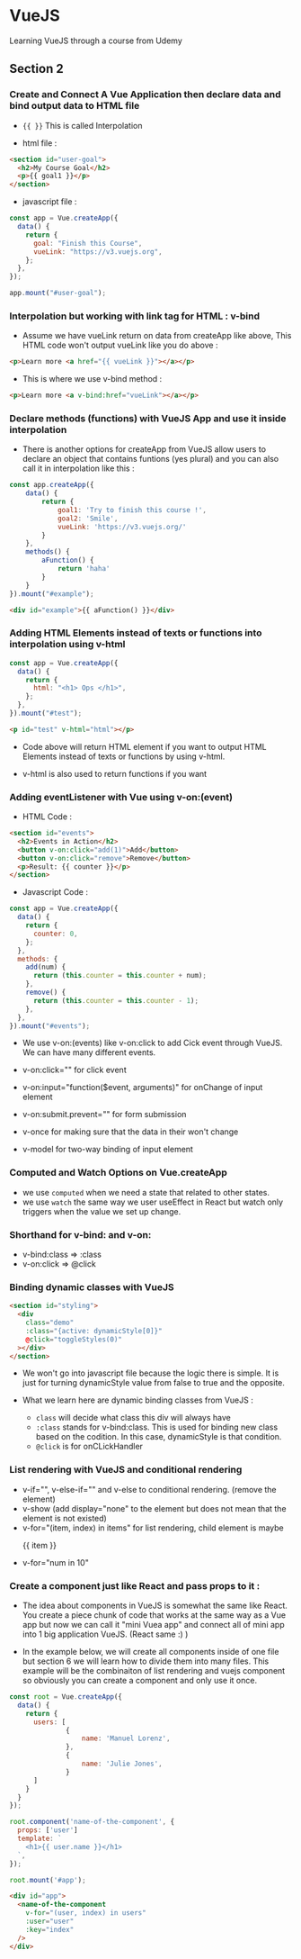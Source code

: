 # VueJS

Learning VueJS through a course from Udemy

## Section 2

### Create and Connect A Vue Application then declare data and bind output data to HTML file

- `{{ }}` This is called Interpolation

- html file :

```html
<section id="user-goal">
  <h2>My Course Goal</h2>
  <p>{{ goal1 }}</p>
</section>
```

- javascript file :

```javascript
const app = Vue.createApp({
  data() {
    return {
      goal: "Finish this Course",
      vueLink: "https://v3.vuejs.org",
    };
  },
});

app.mount("#user-goal");
```

### Interpolation but working with link tag for HTML : v-bind

- Assume we have vueLink return on data from createApp like above, This HTML code won't output vueLink like you do above :

```html
<p>Learn more <a href="{{ vueLink }}"></a></p>
```

- This is where we use v-bind method :

```html
<p>Learn more <a v-bind:href="vueLink"></a></p>
```

### Declare methods (functions) with VueJS App and use it inside interpolation

- There is another options for createApp from VueJS allow users to declare an object that contains funtions (yes plural) and you can also call it in interpolation like this :

```javascript
const app.createApp({
    data() {
        return {
            goal1: 'Try to finish this course !',
            goal2: 'Smile',
            vueLink: 'https://v3.vuejs.org/'
        }
    },
    methods() {
        aFunction() {
            return 'haha'
        }
    }
}).mount("#example");
```

```html
<div id="example">{{ aFunction() }}</div>
```

### Adding HTML Elements instead of texts or functions into interpolation using v-html

```javascript
const app = Vue.createApp({
  data() {
    return {
      html: "<h1> Ops </h1>",
    };
  },
}).mount("#test");
```

```html
<p id="test" v-html="html"></p>
```

- Code above will return HTML element if you want to output HTML Elements instead of texts or functions by using v-html.

- v-html is also used to return functions if you want

### Adding eventListener with Vue using v-on:(event)

- HTML Code :

```html
<section id="events">
  <h2>Events in Action</h2>
  <button v-on:click="add(1)">Add</button>
  <button v-on:click="remove">Remove</button>
  <p>Result: {{ counter }}</p>
</section>
```

- Javascript Code :

```javascript
const app = Vue.createApp({
  data() {
    return {
      counter: 0,
    };
  },
  methods: {
    add(num) {
      return (this.counter = this.counter + num);
    },
    remove() {
      return (this.counter = this.counter - 1);
    },
  },
}).mount("#events");
```

- We use v-on:(events) like v-on:click to add Cick event through VueJS. We can have many different events.

- v-on:click="" for click event
- v-on:input="function($event, arguments)" for onChange of input element
- v-on:submit.prevent="" for form submission
- v-once for making sure that the data in their won't change
- v-model for two-way binding of input element

### Computed and Watch Options on Vue.createApp

- we use `computed` when we need a state that related to other states.
- we use `watch` the same way we user useEffect in React but watch only triggers when the value we set up change.

### Shorthand for v-bind: and v-on:

- v-bind:class => :class
- v-on:click => @click

### Binding dynamic classes with VueJS

```html
<section id="styling">
  <div
    class="demo"
    :class="{active: dynamicStyle[0]}"
    @click="toggleStyles(0)"
  ></div>
</section>
```

- We won't go into javascript file because the logic there is simple. It is just for turning dynamicStyle value from false to true and the opposite.

- What we learn here are dynamic binding classes from VueJS :
  - `class` will decide what class this div will always have
  - `:class` stands for v-bind:class. This is used for binding new class based on the codition. In this case, dynamicStyle is that condition.
  - `@click` is for onCLickHandler

### List rendering with VueJS and conditional rendering

- v-if="", v-else-if="" and v-else to conditional rendering. (remove the element)
- v-show (add display="none" to the element but does not mean that the element is not existed)
- v-for="(item, index) in items" for list rendering, child element is maybe <p>{{ item }}</p>
- v-for="num in 10"

### Create a component just like React and pass props to it :

- The idea about components in VueJS is somewhat the same like React. You create a piece chunk of code that works at the same way as a Vue app but now we can call it "mini Vuea app" and connect all of mini app into 1 big application VueJS. (React same :) )

- In the example below, we will create all components inside of one file but section 6 we will learn how to divide them into many files. This example will be the combinaiton of list rendering and vuejs component so obviously you can create a component and only use it once.

```javascript
const root = Vue.createApp({
  data() {
    return {
      users: [
              {
                  name: 'Manuel Lorenz',
              },
              {
                  name: 'Julie Jones',
              }
      ]
    }
  }
});

root.component('name-of-the-component', {
  props: ['user']
  template: `
    <h1>{{ user.name }}</h1>
  `,
});

root.mount('#app');
```

```html
<div id="app">
  <name-of-the-component
    v-for="(user, index) in users"
    :user="user"
    :key="index"
  />
</div>
```
